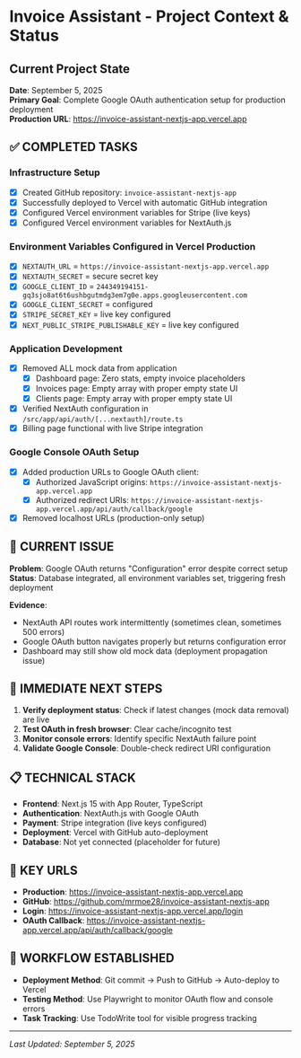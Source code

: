# Invoice Assistant - Project Context & Status

## Current Project State
**Date**: September 5, 2025  
**Primary Goal**: Complete Google OAuth authentication setup for production deployment  
**Production URL**: https://invoice-assistant-nextjs-app.vercel.app

## ✅ COMPLETED TASKS

### Infrastructure Setup
- [x] Created GitHub repository: `invoice-assistant-nextjs-app`
- [x] Successfully deployed to Vercel with automatic GitHub integration
- [x] Configured Vercel environment variables for Stripe (live keys)
- [x] Configured Vercel environment variables for NextAuth.js

### Environment Variables Configured in Vercel Production
- [x] `NEXTAUTH_URL` = `https://invoice-assistant-nextjs-app.vercel.app`
- [x] `NEXTAUTH_SECRET` = secure secret key
- [x] `GOOGLE_CLIENT_ID` = `244349194151-gq3sjo8at6t6ushbgutmdg3em7g0e.apps.googleusercontent.com`
- [x] `GOOGLE_CLIENT_SECRET` = configured
- [x] `STRIPE_SECRET_KEY` = live key configured
- [x] `NEXT_PUBLIC_STRIPE_PUBLISHABLE_KEY` = live key configured

### Application Development
- [x] Removed ALL mock data from application
  - [x] Dashboard page: Zero stats, empty invoice placeholders
  - [x] Invoices page: Empty array with proper empty state UI
  - [x] Clients page: Empty array with proper empty state UI
- [x] Verified NextAuth configuration in `/src/app/api/auth/[...nextauth]/route.ts`
- [x] Billing page functional with live Stripe integration

### Google Console OAuth Setup
- [x] Added production URLs to Google OAuth client:
  - [x] Authorized JavaScript origins: `https://invoice-assistant-nextjs-app.vercel.app`
  - [x] Authorized redirect URIs: `https://invoice-assistant-nextjs-app.vercel.app/api/auth/callback/google`
- [x] Removed localhost URLs (production-only setup)

## 🔄 CURRENT ISSUE

**Problem**: Google OAuth returns "Configuration" error despite correct setup  
**Status**: Database integrated, all environment variables set, triggering fresh deployment

**Evidence**:
- NextAuth API routes work intermittently (sometimes clean, sometimes 500 errors)
- Google OAuth button navigates properly but returns configuration error
- Dashboard may still show old mock data (deployment propagation issue)

## 🎯 IMMEDIATE NEXT STEPS

1. **Verify deployment status**: Check if latest changes (mock data removal) are live
2. **Test OAuth in fresh browser**: Clear cache/incognito test
3. **Monitor console errors**: Identify specific NextAuth failure point
4. **Validate Google Console**: Double-check redirect URI configuration

## 📋 TECHNICAL STACK

- **Frontend**: Next.js 15 with App Router, TypeScript
- **Authentication**: NextAuth.js with Google OAuth
- **Payment**: Stripe integration (live keys configured)
- **Deployment**: Vercel with GitHub auto-deployment
- **Database**: Not yet connected (placeholder for future)

## 🔗 KEY URLS

- **Production**: https://invoice-assistant-nextjs-app.vercel.app
- **GitHub**: https://github.com/mrmoe28/invoice-assistant-nextjs-app
- **Login**: https://invoice-assistant-nextjs-app.vercel.app/login
- **OAuth Callback**: https://invoice-assistant-nextjs-app.vercel.app/api/auth/callback/google

## 📝 WORKFLOW ESTABLISHED

- **Deployment Method**: Git commit → Push to GitHub → Auto-deploy to Vercel
- **Testing Method**: Use Playwright to monitor OAuth flow and console errors
- **Task Tracking**: Use TodoWrite tool for visible progress tracking

---
*Last Updated: September 5, 2025*